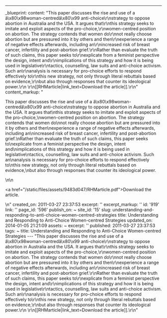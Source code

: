 ---
_blueprint:
  content: "This paper discusses the rise and use of a â\x80\x98woman-centredâ\x80\x99
    anti-choice\r\nstrategy to oppose abortion in Australia and the USA. It argues
    that\r\nthis strategy seeks to imitate and exploit aspects of the pro-choice,\r\nwomen-centred
    position on abortion. The strategy contends that women do\r\nnot really choose
    abortion but are pressured into it by others and then\r\nexperience a range of
    negative effects afterwards, including an\r\nincreased risk of breast cancer,
    infertility and post-abortion grief.\r\nRather than evaluate the truth of such
    claims, this paper seeks to\r\nexplicate from a feminist perspective the design,
    intent and\r\nimplications of this strategy and how it is being used in legislative\r\ntactics,
    counselling, law suits and anti-choice activism. Such an\r\nanalysis is necessary
    for pro-choice efforts to respond effectively to\r\nthis new strategy, not only
    through literal rebuttals based on evidence,\r\nbut also through responses that
    counter its ideological power.\r\n  \r\n[[RHMarticle|link_text=Download the article]].\r\n"
  content_markup: "<p>This paper discusses the rise and use of a â\x80\x98woman-centredâ\x80\x99
    anti-choice\nstrategy to oppose abortion in Australia and the USA. It argues that\nthis
    strategy seeks to imitate and exploit aspects of the pro-choice,\nwomen-centred
    position on abortion. The strategy contends that women do\nnot really choose abortion
    but are pressured into it by others and then\nexperience a range of negative effects
    afterwards, including an\nincreased risk of breast cancer, infertility and post-abortion
    grief.\nRather than evaluate the truth of such claims, this paper seeks to\nexplicate
    from a feminist perspective the design, intent and\nimplications of this strategy
    and how it is being used in legislative\ntactics, counselling, law suits and anti-choice
    activism. Such an\nanalysis is necessary for pro-choice efforts to respond effectively
    to\nthis new strategy, not only through literal rebuttals based on evidence,\nbut
    also through responses that counter its ideological power.</p>\n\n<p><a href=\"/static/files/assets/9483d047/RHMarticle.pdf\">Download
    the article</a>.</p>\n"
  created_on: 2011-03-27 23:37:53
  excerpt: ''
  excerpt_markup: ''
  id: '919'
  link: ''
  page_id: '596'
  publish_on: ~
  site_id: '15'
  slug: understanding-and-responding-to-anti-choice-women-centred-strategies
  title: Understanding and Responding to Anti-Choice Women-centred Strategies
  updated_on: 2014-01-05 21:21:09
assets: ~
excerpt: ''
published: 2011-03-27 23:37:53
tags: ~
title: Understanding and Responding to Anti-Choice Women-centred Strategies
--- "This paper discusses the rise and use of a â\x80\x98woman-centredâ\x80\x99 anti-choice\r\nstrategy
  to oppose abortion in Australia and the USA. It argues that\r\nthis strategy seeks
  to imitate and exploit aspects of the pro-choice,\r\nwomen-centred position on abortion.
  The strategy contends that women do\r\nnot really choose abortion but are pressured
  into it by others and then\r\nexperience a range of negative effects afterwards,
  including an\r\nincreased risk of breast cancer, infertility and post-abortion grief.\r\nRather
  than evaluate the truth of such claims, this paper seeks to\r\nexplicate from a
  feminist perspective the design, intent and\r\nimplications of this strategy and
  how it is being used in legislative\r\ntactics, counselling, law suits and anti-choice
  activism. Such an\r\nanalysis is necessary for pro-choice efforts to respond effectively
  to\r\nthis new strategy, not only through literal rebuttals based on evidence,\r\nbut
  also through responses that counter its ideological power.\r\n  \r\n[[RHMarticle|link_text=Download
  the article]].\r\n"
